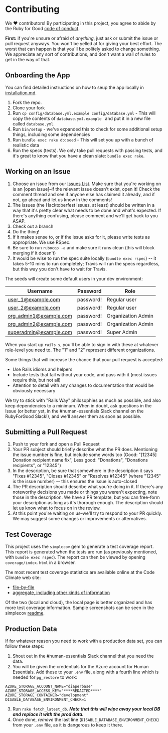 # Contributing

We ♥ contributors! By participating in this project, you agree to abide by the
Ruby for Good [code of conduct](https://github.com/rubyforgood/code-of-conduct).

**First:** if you're unsure or afraid of *anything*, just ask or submit the issue or pull request anyways. You won't be yelled at for giving your best effort. The worst that can happen is that you'll be politely asked to change something. We appreciate any sort of contributions, and don't want a wall of rules to get in the way of that.

## Onboarding the App
You can find detailed instructions on how to seup the app locally in [installation.md](/installation.md).
 1. Fork the repo.
 2. Clone your fork
 3. Run `cp config/database.yml.example config/database.yml` - This will copy the contents of `database.yml.example ` and put it in a new file called `database.yml`.
 4. Run `bin/setup` - we've expanded this to check for some additional setup things, including some dependencies
 5. Run `bundle exec rake db:seed` - This will set you up with a bunch of realistic data
 6. Run the specs (tests). We only take pull requests with passing tests, and it's great to know that you have a clean  slate: `bundle exec rake`.
 
## Working on an Issue
 1. Choose an issue from our [Issues List](https://github.com/rubyforgood/human-essentials/issues). Make sure that you're working on is an [open issue]–if the relevant issue doesn't exist, open it! Check the comment thread and see if anyone else has claimed it already, and if not, go ahead and let us know in the comments!
 2. The issues (the Hacktoberfest issues, at least) should be written in a way that it's pretty clear what needs to be done and what's expected. If there's anything confusing, please comment and we'll get back to you ASAP.
 3. Check out a branch
 4. Do the thing!
 5. If it makes sense to, or if the issue asks for it, please write tests as appropriate. We use RSpec.
 6. Be sure to run `rubocop -a` and make sure it runs clean (this will block merging if it doesn't)
 7. It would be wise to run the spec suite locally (`bundle exec rspec`) -- it takes 5-10 mins to run completely; Travis will run the specs regardless, but this way you don't have to wait for Travis.
 
 The seeds will create some default users in your dev environment:
 
 |      Username          | Password | Role               |
 | ---------------------- | -------- | ------------------ |
 | user_1@example.com     | password! | Regular user       |
 | user_2@example.com     | password! | Regular user       |
 | org_admin1@example.com | password! | Organization Admin |
 | org_admin2@example.com | password! | Organization Admin |
 | superadmin@example.com | password! | Super Admin        |
 
 When you start up `rails s`, you'll be able to sign in with these at whatever role-level you need to. The "1" and "2" represent different organizations. 
 
 Some things that will increase the chance that your pull request is accepted:

 - Use Rails idioms and helpers
 - Include tests that fail without your code, and pass with it (most issues require this, but not all)
 - Attention to detail with any changes to documentation that would be obviously necessary

We try to stick with "Rails Way" philosophies as much as possible, and also keep dependencies to a minimum. When in doubt, ask questions in the Issue (or better yet, in the #human-essentials Slack channel on the RubyForGood Slack!), and we'll answer them as soon as possible.

## Submitting a Pull Request
 1. Push to your fork and open a Pull Request
 2. Your PR subject should briefly describe what the PR does. Mentioning the issue number is fine, but include some words too (Good: "[12345] Donation recipient name fix", Less good: "Donations", "Donations recipients", or "12345")
 3. In the description, be sure that somewhere in the description it says "Fixes #12345", "Closes #12345" or "Resolves #12345" (where "12345" is the issue number) -- this ensures the Issue is auto-closed
 4. The PR description should describe what you're doing in it. If there's any noteworthy decisions you made or things you weren't expecting, note those in the description. We have a PR template, but you can free-form your description as long as it's thorough enough. The description should let us know what to focus on in the review.
 5. At this point you're waiting on us–we'll try to respond to your PR quickly. We may suggest some changes or improvements or alternatives.

## Test Coverage

This project uses the `simplecov` gem to generate a test coverage report. This report is generated when the tests are run (as previously mentioned, with `bundle exec rspec`). The report can then be viewed by opening `coverage/index.html` in a browser.

The most recent test coverage statistics are available online at the Code Climate web site:

* [file-by-file](https://codeclimate.com/github/rubyforgood/human-essentials/code?sort=test_coverage)
* [aggregate, including other kinds of information](https://codeclimate.com/github/rubyforgood/human-essentials)

Of the two (local and cloud), the local page is better organized and has more test coverage information. Sample screenshots can be seen in the simplecov [readme](https://github.com/colszowka/simplecov#example-output).

## Production Data

If for whatever reason you need to work with a production data set, you can follow these steps:

1. Shout out in the #human-essentials Slack channel that you need the data.
2. You will be given the credentials for the Azure account for Human Essentials. Add these to your `.env` file, along with a fourth line which is needed for `pg_restore` to work:

```
AZURE_STORAGE_ACCOUNT_NAME="diaperbase"
AZURE_STORAGE_ACCESS_KEY="****REDACTED****"
AZURE_STORAGE_CONTAINER="development"
DISABLE_DATABASE_ENVIRONMENT_CHECK=1
```
3. Run `rake fetch_latest_db`. ***Note that this will wipe away your local DB and replace it with the prod data.***
4. Once done, *remove* the last line (`DISABLE_DATABASE_ENVIRONMENT_CHECK`) from your `.env` file, as it is dangerous to keep it there.
